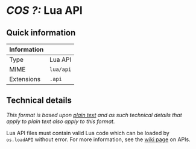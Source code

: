 # *COS ?:* Lua API

## Quick information

| Information |                           |
| ----------- | ------------------------- |
| Type        | Lua API                   |
| MIME        | `lua/api`                 |
| Extensions  | `.api`                    |

## Technical details

*This format is based upon [plain text](/File%20Formats/Documents/Plain%20Text.md) and as such technical details that apply to plain text also apply to this format.*

Lua API files must contain valid Lua code which can be loaded by `os.loadAPI` without error. For more information, see the [wiki page](http://www.computercraft.info/wiki/Os.loadAPI) on APIs.